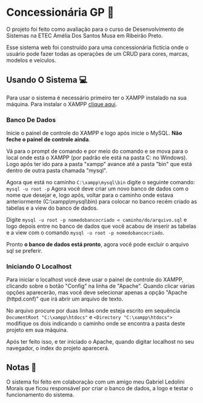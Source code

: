 # Concessionária GP :car:

O projeto foi feito como avaliação para o curso de Desenvolvimento de Sistemas na ETEC Amélia Dos Santos Musa em Ribeirão Preto. 

Esse sistema web foi construído para uma concessionária fictícia onde o usuário pode fazer todas as operações de um CRUD para cores, marcas, modelos e veículos.

## Usando O Sistema :computer:

Para usar o sistema é necessário primeiro ter o XAMPP instalado na sua máquina. Para instalar o XAMPP [clique aqui](https://www.apachefriends.org/download.html).

### Banco De Dados

Inicie o painel de controle do XAMPP e logo após inicie o MySQL. **Não feche o painel de controle ainda**.

Vá para o prompt de comando e por meio do comando e se mova para o local onde está o XAMPP (por padrão ele está na pasta C: no Windows). Logo após ter ido para a pasta "xampp" avance até a pasta "bin" que está dentro de outra pasta chamada "mysql". 

Agora que está no caminho ```C:\xampp\mysql\bin``` digite o seguinte comando:  ```mysql -u root -p``` 
Agora você deve criar um novo banco de dados com o nome que desejar e, logo após, voltar para o caminho onde estava anteriormente (C:\xampp\mysql\bin) para colocar no banco recém criado as tabelas e a view do banco de dados.

Digite ```mysql -u root -p nomedobancocriado < caminho/do/arquivo.sql``` e logo depois entre no banco de dados que você acabou de inserir as tabelas e a view com o comando ```mysql -u root -p nomedobancocriado```.

Pronto **o banco de dados está pronto**, agora você pode excluir o arquivo sql se preferir.

### Iniciando O Localhost

Para iniciar o localhost você deve usar o painel de controle do XAMPP, clicando sobre o botão "Config" na linha de "Apache". Quando clicar várias opções aparecerão, mas você deve selecionar apenas a opção "Apache (httpd.conf)" que irá abrir um arquivo de texto.

No arquivo procure por duas linhas onde esteja escrito em sequência ```DocumentRoot "C:\xampp\htdocs"``` e ```<Directory "C:\xampp\htdocs">``` modifique os dois indicando o caminho onde se encontra a pasta deste projeto em sua máquina. 

Após ter feito isso, e ter iniciado o Apache, quando digitar localhost no seu navegador, o index do projeto aparecerá.

## Notas :notebook_with_decorative_cover:

O sistema foi feito em colaboração com um amigo meu Gabriel Ledolini Morais que ficou responsável por criar o banco de dados, a logo e testar o funcionamento do sistema.